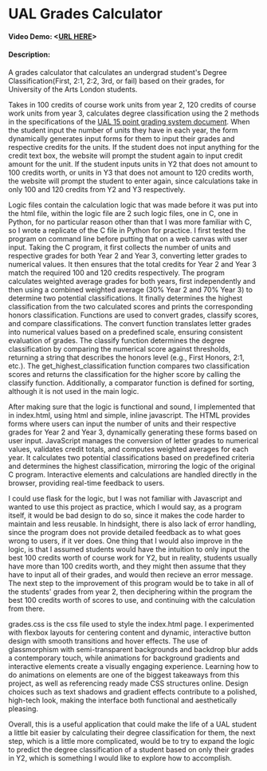 # UAL Grades Calculator
#### Video Demo:  <[URL HERE](https://youtu.be/6kmtO6t7ROg)>
#### Description:

A grades calculator that calculates an undergrad student's Degree Classification(First, 2:1, 2:2, 3rd, or fail) based on their grades, for University of the Arts London students.

Takes in 100 credits of course work units from year 2, 120 credits of course work units from year 3, calculates degree classification using the 2 methods in the specifications of the [UAL 15 point grading system document](https://www.arts.ac.uk/__data/assets/pdf_file/0037/343999/UAL-15-Point-Marking-Scale-and-Grade-Calculation-Explainer-PDF-163KB.pdf).
When the student input the number of units they have in each year, the form dynamically generates input forms for them to input their grades and respective credits for the units.
If the student does not input anything for the credit text box, the website will prompt the student again to input credit amount for the unit.
If the student inputs units in Y2 that does not amount to 100 credits worth, or units in Y3 that does not amount to 120 credits worth, the website will prompt the student to enter again, since calculations take in only 100 and 120 credits from Y2 and Y3 respectively.

Logic files contain the calculation logic that was made before it was put into the html file, within the logic file are 2 such logic files, one in C, one in Python, for no particular reason other than that I was more familiar with C, so I wrote a replicate of the C file in Python for practice. I first tested the program on command line before putting that on a web canvas with user input. Taking the C program, it first collects the number of units and respective grades for both Year 2 and Year 3, converting letter grades to numerical values. It then ensures that the total credits for Year 2 and Year 3 match the required 100 and 120 credits respectively. The program calculates weighted average grades for both years, first independently and then using a combined weighted average (30% Year 2 and 70% Year 3) to determine two potential classifications. It finally determines the highest classification from the two calculated scores and prints the corresponding honors classification. Functions are used to convert grades, classify scores, and compare classifications. The convert function translates letter grades into numerical values based on a predefined scale, ensuring consistent evaluation of grades. The classify function determines the degree classification by comparing the numerical score against thresholds, returning a string that describes the honors level (e.g., First Honors, 2:1, etc.). The get_highest_classification function compares two classification scores and returns the classification for the higher score by calling the classify function. Additionally, a comparator function is defined for sorting, although it is not used in the main logic.


After making sure that the logic is functional and sound, I implemented that in index.html, using html and simple, inline javascript. The HTML provides forms where users can input the number of units and their respective grades for Year 2 and Year 3, dynamically generating these forms based on user input. JavaScript manages the conversion of letter grades to numerical values, validates credit totals, and computes weighted averages for each year. It calculates two potential classifications based on predefined criteria and determines the highest classification, mirroring the logic of the original C program. Interactive elements and calculations are handled directly in the browser, providing real-time feedback to users.

I could use flask for the logic, but I was not familiar with Javascript and wanted to use this project as practice, which I would say, as a program itself, it would be bad design to do so, since it makes the code harder to maintain and less reusable. In hindsight, there is also lack of error handling, since the program does not provide detailed feedback as to what goes wrong to users, if it ver does. One thing that I would also improve in the logic, is that I assumed students would have the intuition to only input the best 100 credits worth of course work for Y2, but in reality, students usually have more than 100 credits worth, and they might then assume that they have to input all of their grades, and would then recieve an error message. The next step to the improvement of this program would be to take in all of the students' grades from year 2, then deciphering within the program the best 100 credits worth of scores to use, and continuing with the calculation from there.

grades.css is the css file used to style the index.html page. I experimented with flexbox layouts for centering content and dynamic, interactive button design with smooth transitions and hover effects. The use of glassmorphism with semi-transparent backgrounds and backdrop blur adds a contemporary touch, while animations for background gradients and interactive elements create a visually engaging experience. Learning how to do animations on elements are one of the biggest takeaways from this project, as well as referencing ready made CSS structures online. Design choices such as text shadows and gradient effects contribute to a polished, high-tech look, making the interface both functional and aesthetically pleasing.

Overall, this is a useful application that could make the life of a UAL student a little bit easier by calculating their degree classification for them, the next step, which is a little more complicated, would be to try to expand the logic to predict the degree classification of a student based on only their grades in Y2, which is something I would like to explore how to accomplish. 
